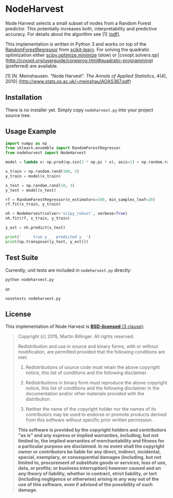 # NodeHarvest
Node Harvest selects a small subset of nodes from a Random Forest predictor. This potentially increases both,
interpretability and predictive accuracy.
For details about the algorithm see [1] [(pdf)](http://www.stats.ox.ac.uk/~meinshau/AOAS367.pdf).


This implementation is written in Python 3 and works on top of the 
[RandomForestRegressor](http://scikit-learn.org/stable/modules/generated/sklearn.ensemble.RandomForestRegressor.html) 
from [scikit-learn](http://scikit-learn.org/).
For solving the quadratic optimization either
[scipy.optimize.minimize](http://docs.scipy.org/doc/scipy/reference/generated/scipy.optimize.minimize.html) (slow) or
[cvxopt.solvers.qp] (http://cvxopt.org/userguide/coneprog.html#quadratic-programming) (preferred) are available.

[1] [N. Meinshausen. "Node Harvest". *The Annals of Applied Statistics*, 4(4), 2010]
    (http://www.stats.ox.ac.uk/~meinshau/AOAS367.pdf)

## Installation
There is no installer yet. Simply copy `nodeharvest.py` into your project source tree.

## Usage Example

``` Python
import numpy as np
from sklearn.ensemble import RandomForestRegressor
from nodeharvest import NodeHarvest

model = lambda x: np.prod(np.sin(2 * np.pi * x), axis=1) + np.random.randn(x.shape[0]) * 0.25

x_train = np.random.rand(100, 3)
y_train = model(x_train)

x_test = np.random.rand(10, 3)
y_test = model(x_test)

rf = RandomForestRegressor(n_estimators=100, min_samples_leaf=20)
rf.fit(x_train, y_train)

nh = NodeHarvest(solver='scipy_robust', verbose=True)
nh.fit(rf, x_train, y_train)

y_est = nh.predict(x_test)

print('     true y    predicted y  ')
print(np.transpose([y_test, y_est]))
```

## Test Suite
Currently, unit tests are included in `nodeharvest.py` directly:

    python nodeharvest.py
    
or

    nosetests nodeharvest.py

## License

This implementation of Node Harvest is [**BSD-licensed** (3 clause)](http://opensource.org/licenses/BSD-3-Clause):

> Copyright (c) 2015, Martin Billinger.
> All rights reserved.
> 
> Redistribution and use in source and binary forms, with or without modification, are permitted provided that the following conditions are met:
> 
> 1. Redistributions of source code must retain the above copyright notice, this list of conditions and the following disclaimer.
> 
> 2. Redistributions in binary form must reproduce the above copyright notice, this list of conditions and the following disclaimer in the documentation and/or other materials provided with the distribution.
> 
> 3. Neither the name of the copyright holder nor the names of its contributors may be used to endorse or promote products derived from this software without specific prior written permission.
> 
> **This software is provided by the copyright holders and contributors "as is" and any express or implied warranties, including, but not limited to, the implied warranties of merchantability and fitness for a particular purpose are disclaimed. In no event shall the copyright owner or contributors be liable for any direct, indirect, incidental, special, exemplary, or consequential damages (including, but not limited to, procurement of substitute goods or services; loss of use, data, or profits; or business interruption) however caused and on any theory of liability, whether in contract, strict liability, or tort (including negligence or otherwise) arising in any way out of the use of this software, even if advised of the possibility of such damage.**

